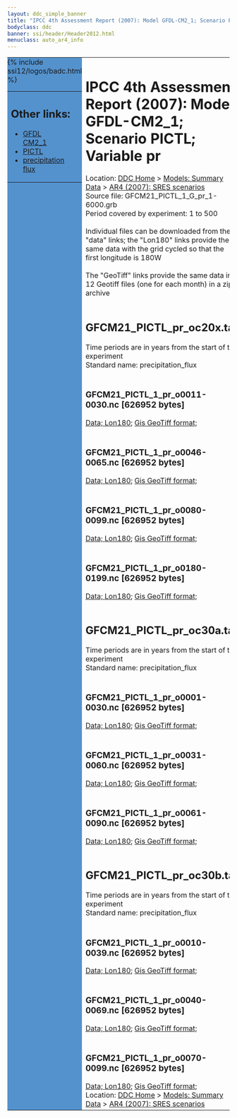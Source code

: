 ```yaml
---
layout: ddc_simple_banner
title: "IPCC 4th Assessment Report (2007): Model GFDL-CM2_1; Scenario PICTL; Variable pr"
bodyclass: ddc
banner: ssi/header/Header2012.html
menuclass: auto_ar4_info
---
```



<table width="100%" border="0" cellspacing="0" cellpadding="0" style="border-collapse: collapse;">
<tr style="margin:0;padding:0;border:0;">
<td style="margin:0;padding:0;border:0;height:1pt;width:150pt;background:#5492CD;" valign="top" >

<div id="lh-col2" class="auto_ar4_info">
<table class="menumain" bgcolor="#5492CD" cellspacing="0" width="100%" border="0">
<tr><td>
<h2> Other links:</h2>
<ul>
<li><a href="/auto/ar4/model-GFDL-CM2_1.html">GFDL<br/>CM2_1</a></li>
<li><a href="/auto/ar4/scenario-PICTL.html">PICTL</a></li>
<li><a href="/auto/ar4/var-precipitation_flux.html">precipitation flux</a></li>
</ul>
</td></tr>
{% include ssi12/logos/badc.html %}
</table>
</div>
</td>
<td><h1>IPCC 4th Assessment Report (2007): Model GFDL-CM2_1; Scenario PICTL; Variable pr</h1>

<!-- Breadcrumb1 -->
<div id="breadcrumb1" align="left">
Location: <a href="/index.html">DDC Home</a> > <a href="/sim/gcm_clim/">Models: Summary Data</a>
> <a href="/sim/gcm_clim/SRES_AR4/index.html">AR4 (2007): SRES scenarios</a>
</div>
<!-- End of Breadcrumb1 -->Source file: GFCM21_PICTL_1_G_pr_1-6000.grb
<br/>
Period covered by experiment: 1 to 500<br/>
<br/>Individual files can be downloaded from the "data" links; the "Lon180" links provide the same data
         with the grid cycled so that the first longitude is 180W<br/>
<br/>The "GeoTiff" links provide the same data in 12 Geotiff files (one for each month)
          in a zip archive<br/>
<br/><h2>GFCM21_PICTL_pr_oc20x.tar</h2>
Time periods are in years from the start of the experiment<br/>
Standard name: precipitation_flux<br>
<br/><h3>GFCM21_PICTL_1_pr_o0011-0030.nc [626952 bytes]</h3>
<a href="/cgi-bin/downl/ar4_nc/pr/GFCM21_PICTL_1_pr_o0011-0030.nc">Data; </a><a href="/cgi-bin/downl/ar4_nc/pr/GFCM21_PICTL_1_pr_o0011-0030.cyto180.nc"> Lon180</a>; <a href="/cgi-bin/downl/ar4_tif/pr/GFCM21_PICTL_1_pr_o0011-0030.zip">Gis GeoTiff format; </a><br/>
<br/><h3>GFCM21_PICTL_1_pr_o0046-0065.nc [626952 bytes]</h3>
<a href="/cgi-bin/downl/ar4_nc/pr/GFCM21_PICTL_1_pr_o0046-0065.nc">Data; </a><a href="/cgi-bin/downl/ar4_nc/pr/GFCM21_PICTL_1_pr_o0046-0065.cyto180.nc"> Lon180</a>; <a href="/cgi-bin/downl/ar4_tif/pr/GFCM21_PICTL_1_pr_o0046-0065.zip">Gis GeoTiff format; </a><br/>
<br/><h3>GFCM21_PICTL_1_pr_o0080-0099.nc [626952 bytes]</h3>
<a href="/cgi-bin/downl/ar4_nc/pr/GFCM21_PICTL_1_pr_o0080-0099.nc">Data; </a><a href="/cgi-bin/downl/ar4_nc/pr/GFCM21_PICTL_1_pr_o0080-0099.cyto180.nc"> Lon180</a>; <a href="/cgi-bin/downl/ar4_tif/pr/GFCM21_PICTL_1_pr_o0080-0099.zip">Gis GeoTiff format; </a><br/>
<br/><h3>GFCM21_PICTL_1_pr_o0180-0199.nc [626952 bytes]</h3>
<a href="/cgi-bin/downl/ar4_nc/pr/GFCM21_PICTL_1_pr_o0180-0199.nc">Data; </a><a href="/cgi-bin/downl/ar4_nc/pr/GFCM21_PICTL_1_pr_o0180-0199.cyto180.nc"> Lon180</a>; <a href="/cgi-bin/downl/ar4_tif/pr/GFCM21_PICTL_1_pr_o0180-0199.zip">Gis GeoTiff format; </a><br/>
<br/><h2>GFCM21_PICTL_pr_oc30a.tar</h2>
Time periods are in years from the start of the experiment<br/>
Standard name: precipitation_flux<br>
<br/><h3>GFCM21_PICTL_1_pr_o0001-0030.nc [626952 bytes]</h3>
<a href="/cgi-bin/downl/ar4_nc/pr/GFCM21_PICTL_1_pr_o0001-0030.nc">Data; </a><a href="/cgi-bin/downl/ar4_nc/pr/GFCM21_PICTL_1_pr_o0001-0030.cyto180.nc"> Lon180</a>; <a href="/cgi-bin/downl/ar4_tif/pr/GFCM21_PICTL_1_pr_o0001-0030.zip">Gis GeoTiff format; </a><br/>
<br/><h3>GFCM21_PICTL_1_pr_o0031-0060.nc [626952 bytes]</h3>
<a href="/cgi-bin/downl/ar4_nc/pr/GFCM21_PICTL_1_pr_o0031-0060.nc">Data; </a><a href="/cgi-bin/downl/ar4_nc/pr/GFCM21_PICTL_1_pr_o0031-0060.cyto180.nc"> Lon180</a>; <a href="/cgi-bin/downl/ar4_tif/pr/GFCM21_PICTL_1_pr_o0031-0060.zip">Gis GeoTiff format; </a><br/>
<br/><h3>GFCM21_PICTL_1_pr_o0061-0090.nc [626952 bytes]</h3>
<a href="/cgi-bin/downl/ar4_nc/pr/GFCM21_PICTL_1_pr_o0061-0090.nc">Data; </a><a href="/cgi-bin/downl/ar4_nc/pr/GFCM21_PICTL_1_pr_o0061-0090.cyto180.nc"> Lon180</a>; <a href="/cgi-bin/downl/ar4_tif/pr/GFCM21_PICTL_1_pr_o0061-0090.zip">Gis GeoTiff format; </a><br/>
<br/><h2>GFCM21_PICTL_pr_oc30b.tar</h2>
Time periods are in years from the start of the experiment<br/>
Standard name: precipitation_flux<br>
<br/><h3>GFCM21_PICTL_1_pr_o0010-0039.nc [626952 bytes]</h3>
<a href="/cgi-bin/downl/ar4_nc/pr/GFCM21_PICTL_1_pr_o0010-0039.nc">Data; </a><a href="/cgi-bin/downl/ar4_nc/pr/GFCM21_PICTL_1_pr_o0010-0039.cyto180.nc"> Lon180</a>; <a href="/cgi-bin/downl/ar4_tif/pr/GFCM21_PICTL_1_pr_o0010-0039.zip">Gis GeoTiff format; </a><br/>
<br/><h3>GFCM21_PICTL_1_pr_o0040-0069.nc [626952 bytes]</h3>
<a href="/cgi-bin/downl/ar4_nc/pr/GFCM21_PICTL_1_pr_o0040-0069.nc">Data; </a><a href="/cgi-bin/downl/ar4_nc/pr/GFCM21_PICTL_1_pr_o0040-0069.cyto180.nc"> Lon180</a>; <a href="/cgi-bin/downl/ar4_tif/pr/GFCM21_PICTL_1_pr_o0040-0069.zip">Gis GeoTiff format; </a><br/>
<br/><h3>GFCM21_PICTL_1_pr_o0070-0099.nc [626952 bytes]</h3>
<a href="/cgi-bin/downl/ar4_nc/pr/GFCM21_PICTL_1_pr_o0070-0099.nc">Data; </a><a href="/cgi-bin/downl/ar4_nc/pr/GFCM21_PICTL_1_pr_o0070-0099.cyto180.nc"> Lon180</a>; <a href="/cgi-bin/downl/ar4_tif/pr/GFCM21_PICTL_1_pr_o0070-0099.zip">Gis GeoTiff format; </a><br/>
<!-- Breadcrumb2 -->
<div id="breadcrumb2" align="left">
Location: <a href="/index.html">DDC Home</a> > <a href="/sim/gcm_clim/">Models: Summary Data</a>
> <a href="/sim/gcm_clim/SRES_AR4/index.html">AR4 (2007): SRES scenarios</a>
</div>
<!-- End of Breadcrumb2 --></td></tr></table>
